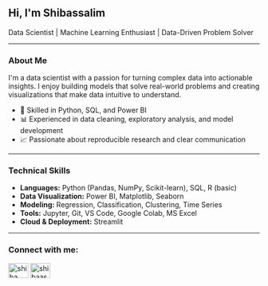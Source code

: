 ## Hi, I'm Shibassalim

Data Scientist | Machine Learning Enthusiast | Data-Driven Problem Solver

---

### About Me

I'm a data scientist with a passion for turning complex data into actionable insights. I enjoy building models that solve real-world problems and creating visualizations that make data intuitive to understand.

- 🧪 Skilled in Python, SQL, and Power BI
- 📊 Experienced in data cleaning, exploratory analysis, and model development
- 📈 Passionate about reproducible research and clear communication
  

---

### Technical Skills

- **Languages:** Python (Pandas, NumPy, Scikit-learn), SQL, R (basic)
- **Data Visualization:** Power BI, Matplotlib, Seaborn
- **Modeling:** Regression, Classification, Clustering, Time Series
- **Tools:** Jupyter, Git, VS Code, Google Colab, MS Excel
- **Cloud & Deployment:** Streamlit

---



<h3 align="left">Connect with me:</h3>
<p align="left">
<a href="https://linkedin.com/in/shiba ssalim" target="blank"><img align="center" src="https://raw.githubusercontent.com/rahuldkjain/github-profile-readme-generator/master/src/images/icons/Social/linked-in-alt.svg" alt="shiba ssalim" height="30" width="40" /></a>
<a href="https://instagram.com/shibaassaalim" target="blank"><img align="center" src="https://raw.githubusercontent.com/rahuldkjain/github-profile-readme-generator/master/src/images/icons/Social/instagram.svg" alt="shibaassaalim" height="30" width="40" /></a>
</p>


